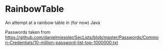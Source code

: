 # RainbowTable
An attempt at a rainbow table in (for now) Java

Passwords taken from 
https://github.com/danielmiessler/SecLists/blob/master/Passwords/Common-Credentials/10-million-password-list-top-1000000.txt
